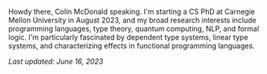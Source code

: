 Howdy there, Colin McDonald speaking. I'm starting a CS PhD at Carnegie Mellon University in August 2023, and my broad research interests include programming languages, type theory, quantum computing, NLP, and formal logic. I'm particularly fascinated by dependent type systems, linear type systems, and characterizing effects in functional programming languages.

_Last updated: June 16, 2023_
